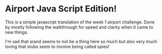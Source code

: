 # Airport Java Script Edition!

This is a simple javascript translation of the week 1 airport challenge. Done by mostly following the walkthrough for speed and clarity when it came to new things.


I'm sad that srand seems to not be a thing here so much but also very much loving that stubs seem to involve being called spies!
